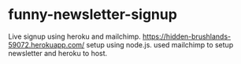 # funny-newsletter-signup
Live signup using heroku and mailchimp. https://hidden-brushlands-59072.herokuapp.com/
setup using node.js.
used mailchimp to setup newsletter and heroku to host.
